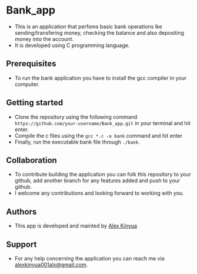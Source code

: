 # Bank_app
- This is an application that perfoms basic bank operations lke sending/transfering money, checking the balance and also depositing money into the account.
- It is developed using C programming language.

## Prerequisites
- To run the bank application you have to install the gcc compiler in your computer.

## Getting started
- Clone the repository using the following command ```https://github.com/your-username/Bank_app.git``` in your terminal and hit enter.
- Compile the c files using the ```gcc *.c -o bank``` command and hit enter
- Finally, run the executable bank file through `./bank`.

## Collaboration
- To contribute building the application you can folk this repository to your github, add another branch for any features added and push to your github.
- I welcome any contributions and looking forward to working with you.

## Authors
- This app is developed and mainted by [Alex Kinyua](https://github.com/Aleki001)

## Support
- For any help concerning the application you can reach me via alexkinyua001alx@gmail.com.